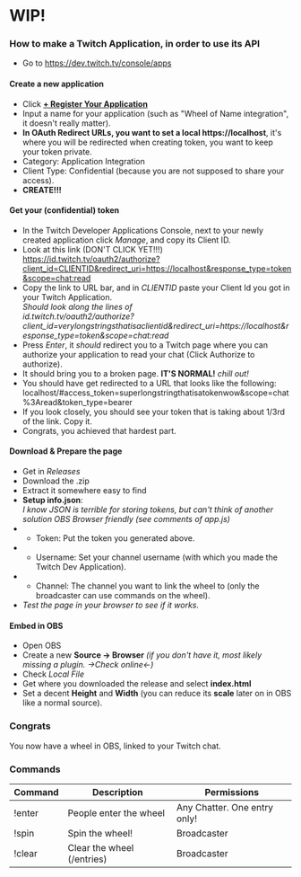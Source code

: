 # WIP!

### How to make a Twitch Application, in order to use its API

- Go to https://dev.twitch.tv/console/apps

#### Create a new application
- Click **[+ Register Your Application](https://dev.twitch.tv/console/apps/create)**
- Input a name for your application (such as "Wheel of Name integration", it doesn't really matter).
- **In OAuth Redirect URLs, you want to set a local https://localhost**, it's where you will be redirected when creating token, you want to keep your token private.
- Category: Application Integration
- Client Type: Confidential (because you are not supposed to share your access).
- **CREATE!!!**

#### Get your (confidential) token
- In the Twitch Developer Applications Console, next to your newly created application click *Manage*, and copy its Client ID.
- Look at this link (DON'T CLICK YET!!!) https://id.twitch.tv/oauth2/authorize?client_id=CLIENTID&redirect_uri=https://localhost&response_type=token&scope=chat:read
- Copy the link to URL bar, and in *CLIENTID* paste your Client Id you got in your Twitch Application.<br>*Should look along the lines of <br>id.twitch.tv/oauth2/authorize?client_id=verylongstringsthatisaclientid&redirect_uri=https://localhost&response_type=token&scope=chat:read*
- Press *Enter*, it *should* redirect you to a Twitch page where you can authorize your application to read your chat (Click Authorize to authorize).
- It should bring you to a broken page. **IT'S NORMAL!** *chill out!*
- You should have get redirected to a URL that looks like the following:<br>localhost/#access_token=superlongstringthatisatokenwow&scope=chat%3Aread&token_type=bearer
- If you look closely, you should see your token that is taking about 1/3rd of the link. Copy it.
- Congrats, you achieved that hardest part.

#### Download & Prepare the page
- Get in *Releases*
- Download the .zip
- Extract it somewhere easy to find
- **Setup info.json**:<br>*I know JSON is terrible for storing tokens, but can't think of another solution OBS Browser friendly (see comments of app.js)*
- - Token: Put the token you generated above.
- - Username: Set your channel username (with which you made the Twitch Dev Application).
- - Channel: The channel you want to link the wheel to (only the broadcaster can use commands on the wheel).
- *Test the page in your browser to see if it works.*

#### Embed in OBS
- Open OBS
- Create a new **Source -> Browser** *(if you don't have it, most likely missing a plugin. ->Check online<-)*
- Check *Local File*
- Get where you downloaded the release and select **index.html**
- Set a decent **Height** and **Width** (you can reduce its **scale** later on in OBS like a normal source).

### Congrats
You now have a wheel in OBS, linked to your Twitch chat.

### Commands
| Command | Description                | Permissions                  |
|---------|----------------------------|------------------------------|
| !enter  | People enter the wheel     | Any Chatter. One entry only! |
| !spin   | Spin the wheel!            | Broadcaster                  |
| !clear  | Clear the wheel (/entries) | Broadcaster                  |
